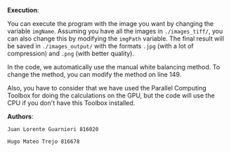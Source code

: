 **Execution**:

  You can execute the program with the image you want by changing the variable `imgName`. Assuming you have all the images in `./images_tiff/`, you can also change this by modifying the `imgPath` variable. The final result will be saved in `./images_output/` with the formats `.jpg` (with a lot of compression) and `.png` (with better quality).

  In the code, we automatically use the manual white balancing method. To change the method, you can modify the method on line 149.

  Also, you have to consider that we have used the Parallel Computing Toolbox for doing the calculations on the GPU, but the code will use the CPU if you don't have this Toolbox installed.

**Authors**:  

    Juan Lorente Guarnieri 816020

    Hugo Mateo Trejo 816678